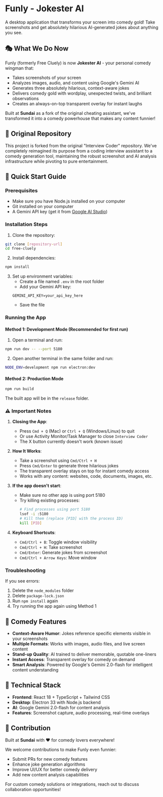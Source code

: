 # Funly - Jokester AI

A desktop application that transforms your screen into comedy gold! Take screenshots and get absolutely hilarious AI-generated jokes about anything you see.

## 🎭 What We Do Now

Funly (formerly Free Cluely) is now **Jokester AI** - your personal comedy wingman that:
- Takes screenshots of your screen
- Analyzes images, audio, and content using Google's Gemini AI
- Generates three absolutely hilarious, context-aware jokes
- Delivers comedy gold with wordplay, unexpected twists, and brilliant observations
- Creates an always-on-top transparent overlay for instant laughs

Built at **Sundai** as a fork of the original cheating assistant, we've transformed it into a comedy powerhouse that makes any content funnier!

## 🎯 Original Repository

This project is forked from the original "Interview Coder" repository. We've completely reimagined its purpose from a coding interview assistant to a comedy generation tool, maintaining the robust screenshot and AI analysis infrastructure while pivoting to pure entertainment. 

## 🚀 Quick Start Guide

### Prerequisites
- Make sure you have Node.js installed on your computer
- Git installed on your computer
- A Gemini API key (get it from [Google AI Studio](https://makersuite.google.com/app/apikey))

### Installation Steps

1. Clone the repository:
```bash
git clone [repository-url]
cd free-cluely
```

2. Install dependencies:
```bash
npm install
```

3. Set up environment variables:
   - Create a file named `.env` in the root folder
   - Add your Gemini API key:
   ```
   GEMINI_API_KEY=your_api_key_here
   ```
   - Save the file

### Running the App

#### Method 1: Development Mode (Recommended for first run)
1. Open a terminal and run:
```bash
npm run dev -- --port 5180
```

2. Open another terminal in the same folder and run:
```bash
NODE_ENV=development npm run electron:dev
```

#### Method 2: Production Mode
```bash
npm run build
```
The built app will be in the `release` folder.

### ⚠️ Important Notes

1. **Closing the App**: 
   - Press `Cmd + Q` (Mac) or `Ctrl + Q` (Windows/Linux) to quit
   - Or use Activity Monitor/Task Manager to close `Interview Coder`
   - The X button currently doesn't work (known issue)

2. **How It Works**:
   - Take a screenshot using `Cmd/Ctrl + H`
   - Press `Cmd/Enter` to generate three hilarious jokes
   - The transparent overlay stays on top for instant comedy access
   - Works with any content: websites, code, documents, images, etc.

3. **If the app doesn't start**:
   - Make sure no other app is using port 5180
   - Try killing existing processes:
     ```bash
     # Find processes using port 5180
     lsof -i :5180
     # Kill them (replace [PID] with the process ID)
     kill [PID]
     ```

4. **Keyboard Shortcuts**:
   - `Cmd/Ctrl + B`: Toggle window visibility
   - `Cmd/Ctrl + H`: Take screenshot
   - `Cmd/Enter`: Generate jokes from screenshot
   - `Cmd/Ctrl + Arrow Keys`: Move window

### Troubleshooting

If you see errors:
1. Delete the `node_modules` folder
2. Delete `package-lock.json`
3. Run `npm install` again
4. Try running the app again using Method 1

## 🎪 Comedy Features

- **Context-Aware Humor**: Jokes reference specific elements visible in your screenshots
- **Multiple Formats**: Works with images, audio files, and live screen content
- **Stand-up Quality**: AI trained to deliver memorable, quotable one-liners
- **Instant Access**: Transparent overlay for comedy on demand
- **Smart Analysis**: Powered by Google's Gemini 2.0-flash for intelligent content understanding

## 🔧 Technical Stack

- **Frontend**: React 18 + TypeScript + Tailwind CSS
- **Desktop**: Electron 33 with Node.js backend  
- **AI**: Google Gemini 2.0-flash for content analysis
- **Features**: Screenshot capture, audio processing, real-time overlays

## 🤝 Contribution

Built at **Sundai** with ❤️ for comedy lovers everywhere! 

We welcome contributions to make Funly even funnier:
- Submit PRs for new comedy features
- Enhance joke generation algorithms  
- Improve UI/UX for better comedy delivery
- Add new content analysis capabilities

For custom comedy solutions or integrations, reach out to discuss collaboration opportunities! 
